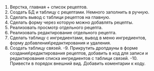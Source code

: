 1. Верстка, главная + список рецептов.
2. Создать БД и таблицу с рецептами. Немного заполнить в ручную.
3. Сделать вывод с таблици рецептов на главную.
4. Сделать форму через которую можно добавлять рецепты.
5. Реализовать просмотр отдельного рецепта.
6. Реализовать редактирование отдельного рецепта.
7. Сделать таблицу с ингредиентами, вывод в меню ингредиентов, форму добавления\редактирования и удаления.
8. Создать таблицу связей.
-9. Прикрутить дропдауны в форме создания\редактирования рецептов, добавить в код для записи и редактирования списка ингредиентов с таблици связей.
-10. Привести в порядок внешний вид. Добавить коментарии к коду.
